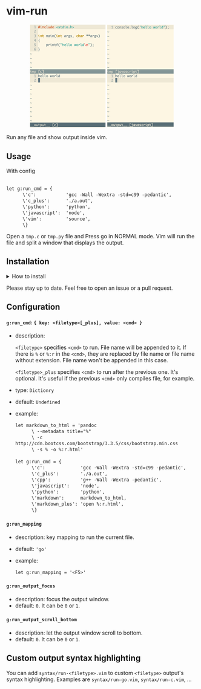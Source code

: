 # vim-run

<p align="center">
<img alt="screenshot" src="https://raw.githubusercontent.com/leafOfTree/leafOfTree.github.io/master/screenshot-run-c.png" width="200" />
<img alt="screenshot" src="https://raw.githubusercontent.com/leafOfTree/leafOfTree.github.io/master/screenshot-run-javascript.png" width="176" />
</p>

Run any file and show output inside vim.

## Usage

With config

```vim

let g:run_cmd = {
      \'c':           'gcc -Wall -Wextra -std=c99 -pedantic',
      \'c_plus':      './a.out',
      \'python':      'python',
      \'javascript':  'node',
      \'vim':         'source',  
      \}
```

Open a `tmp.c` or `tmp.py` file and Press <kbd>go</kbd> in NORMAL mode. Vim will run the file and split a window that displays the output.

## Installation

<details>
<summary><a>How to install</a></summary>

- [VundleVim][1]

        Plugin 'leafOfTree/vim-run'

- [vim-pathogen][2]

        cd ~/.vim/bundle && \
        git clone https://github.com/leafOfTree/vim-run --depth 1

- [vim-plug][3]

        Plug 'leafOfTree/vim-run'
        :PlugInstall

- Or manually, clone this plugin to `path/to/this_plugin`, and add it to `rtp` in vimrc

        set rtp+=path/to/this_plugin

<br />
</details>

Please stay up to date. Feel free to open an issue or a pull request.

## Configuration

#### `g:run_cmd`: `{ key: <filetype>[_plus], value: <cmd> }`

- description:

    `<filetype>` specifies `<cmd>` to run. File name will be appended to it. If there is `%` or `%:r` in the `<cmd>`, they are replaced by file name or file name without extension. File name won't be appended in this case.

    `<filetype>_plus` specifies `<cmd>` to run after the previous one. It's optional. It's useful if the previous `<cmd>` only compiles file, for example.

- type: `Dictionry`
- default: `Undefined`
- example: 

    ```vim
    let markdown_to_html = 'pandoc 
          \ --metadata title="%" 
          \ -c http://cdn.bootcss.com/bootstrap/3.3.5/css/bootstrap.min.css 
          \ -s % -o %:r.html'

    let g:run_cmd = {
          \'c':             'gcc -Wall -Wextra -std=c99 -pedantic',
          \'c_plus':        './a.out',
          \'cpp':           'g++ -Wall -Wextra -pedantic',
          \'javascript':    'node',
          \'python':        'python',
          \'markdown':      markdown_to_html,
          \'markdown_plus': 'open %:r.html',
          \}
    ```

#### `g:run_mapping`

- description: key mapping to run the current file.
- default: `'go'`
- example: 
    
    ```vim
    let g:run_mapping = '<F5>'
    ```

#### `g:run_output_focus`

- description: focus the output window. 
- default: `0`. It can be `0` or `1`.

#### `g:run_output_scroll_bottom`

- description: let the output window scroll to bottom.
- default: `0`. It can be `0` or `1`.

## Custom output syntax highlighting

You can add `syntax/run-<filetype>.vim` to custom `<filetype>` output's syntax highlighting. Examples are `syntax/run-go.vim`, `syntax/run-c.vim`, ...

[1]: https://github.com/VundleVim/Vundle.vim
[2]: https://github.com/tpope/vim-pathogen
[3]: https://github.com/junegunn/vim-plug
